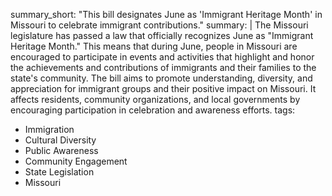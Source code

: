 summary_short: "This bill designates June as 'Immigrant Heritage Month' in Missouri to celebrate immigrant contributions."
summary: |
  The Missouri legislature has passed a law that officially recognizes June as "Immigrant Heritage Month." This means that during June, people in Missouri are encouraged to participate in events and activities that highlight and honor the achievements and contributions of immigrants and their families to the state's community. The bill aims to promote understanding, diversity, and appreciation for immigrant groups and their positive impact on Missouri. It affects residents, community organizations, and local governments by encouraging participation in celebration and awareness efforts.
tags:
  - Immigration
  - Cultural Diversity
  - Public Awareness
  - Community Engagement
  - State Legislation
  - Missouri
